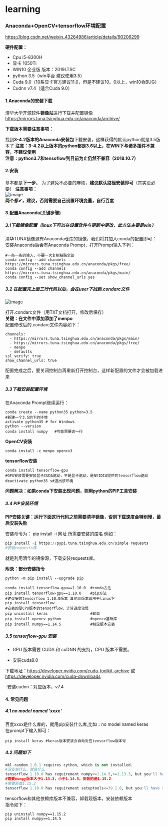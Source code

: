 # learning

### Anaconda+OpenCV+tensorflow环境配置
https://blog.csdn.net/weixin_43264986/article/details/90206299

**硬件配置：** 
- Cpu i5-8300H  
- 显卡 1050Ti  
- WIN10 企业版 版本：2019LTSC
- python 3.5（win平台 建议使用3.5）
- Cuda 9.0（10系显卡官方建议11.0，但是不建议10。0以上，win10会BUG）
- Cudnn v7.4（适合Cuda 9.0）
 
 
 
#### 1.Anaconda的安装下载 
清华大学开源软件**镜像站**进行下载并配置镜像
https://mirrors.tuna.tsinghua.edu.cn/anaconda/archive/  
 
**下载版本需要注意事项：**  

找到**3-4.2版本的Anaconda安装包**下载安装，这样获得的默认python就是3.5版本了 
**注意：3-4.2以上版本的python都是3.6以上，在WIN下与诸多插件不兼容，不建议使用**  
**注意：python3.7和tensoflow到目前为止仍然不兼容（2018.10.7）**

#### 2.安装
基本都是**下一步**。 
为了避免不必要的麻烦，**建议默认路径安装即可**（其实没必要）
**注意事项：**   
![image](https://upload-images.jianshu.io/upload_images/10099391-694a47c246b6fa4f.jpg)   
**两个都✔，建议，否则需要自己设置环境变量，自行百度**

#### 3.配置Anaconda(关键步骤)
##### 3.1下载镜像配置（linux下可以在设置软件与更新中更改，此方法主要是win）
清华TUNA镜像源有Anaconda仓库的镜像，我们将其加入conda的配置即可：  
安装Anaconda后会有Anaconda Prompt，打开Prompt输入下列：
 
```
#一条一条的输入，不要一次复制粘贴全部
conda config --add channels https://mirrors.tuna.tsinghua.edu.cn/anaconda/pkgs/free/
conda config --add channels https://mirrors.tuna.tsinghua.edu.cn/anaconda/pkgs/main/
conda config --set show_channel_urls yes
```   
##### 3.2 在配置完上面三行代码以后，会在user下找到.condarc文件 
 
![image](http://imglf3.nosdn0.126.net/img/SVpTdVRSZGRBY1M5eElNMFZjeWRHUlVSSnUyWmxqSTlVTkVkRVVQbE1rS3Z2SmQ1SHZ2OWtRPT0.png)    
 
打开.condarc文件（用TXT文档打开，修改后保存）  
**关键：在文件中添加添加了menpo**  
配置修改后的.condarc文件内容如下：
```
channels:
  - https://mirrors.tuna.tsinghua.edu.cn/anaconda/pkgs/main/
  - https://mirrors.tuna.tsinghua.edu.cn/anaconda/pkgs/free/
  - menpo
  - defaults
ssl_verify: true
show_channel_urls: true
```
配置完成之后，要关闭控制台再重新打开控制台，这样新配置的文件才会被加载进来  
##### 3.3下载安装配置环境
在Anaconda Prompt继续运行：
```
conda create --name python35 python=3.5
#新建一个3.5的下的环境
activate python35 # for Windows
python --version
conda install numpy   #可能需要这一行
```
 
**OpenCV安装**
```
conda install -c menpo opencv3
```  
**tensorflow安装**
```
conda install tensorflow-gpu
#GPU安装需要安装显卡CUDA驱动，不是显卡驱动，是NVIDIA提供的tensorflow驱动
deactivate python35 s#退出该环境
```
**问题解决：如果conda下安装出现问题，则用python的PIP工具安装**  
##### 3.4 PIP安装环境
**PIP安装关键：运行下面这行代码之前需要清华镜像，否则下载速度会特别慢，最后安装失败**   
 
​安装命令为：
pip install -i 网址 所需要安装的库名
​例如：
```python
pip install -i https://pypi.tuna.tsinghua.edu.cn/simple requests
#安装requests库
```
​就是利用清华的镜像源，下载安装requests库。 
 
**附录：部分安装指令**
```
python -m pip install --upgrade pip
 
conda install tensorflow-gpu==1.10.0  #conda方法
pip install tensorflow-gpu==1.10.0    #pip方法
#建议安装tensorflow 1.10.0版本 其他高版本适用于linux下
pip install tensorflow
#安装的是CPU版本的tensorflow，计算速度较慢
pip uninstall keras                   #卸载
pip install opencv-python             #opencv基础库
pip install numpy==1.14.5             #制定版本安装
```
##### 3.5 tensorflow-gpu 安装
- GPU 版本需要 CUDA 和 cuDNN 的支持，CPU 版本不需要。
 
- 安装cuda9.0  
 
下载地址：https://developer.nvidia.com/cuda-toolkit-archive 或 https://developer.nvidia.com/cuda-downloads
 
-安装cudnn：对应版本，v7.4
 
#### 4. 常见问题
##### 4.1 no model named 'xxxx'
百度xxxx是什么库的，就用pip安装什么库,比如：no model named keras  
在prompt下输入即可：
```
pip install keras #keras版本安装会自动对应tensorflow版本号
```
##### 4.2 问题如下
```python
mkl-random 1.0.1 requires cython, which is not installed.
#没安装什么，就装什么
tensorflow 1.10.0 has requirement numpy<=1.14.5,>=1.13.3, but you'll have numpy 1.15.2 which is incompatible.
#需要numpy版本大于1.13.3，小于1.14.5，安装的是1.15.2
#需要卸载1.15.2
tensorflow 1.10.0 has requirement setuptools<=39.1.0, but you'll have setuptools 40.2.0 which is incompatible.
```
tensorflow和其他依赖库版本不兼容，卸载现版本，安装依赖版本  
指令如下：
```
pip uninstall numpy==1.15.2
pip install numpy==1.14.5
```
